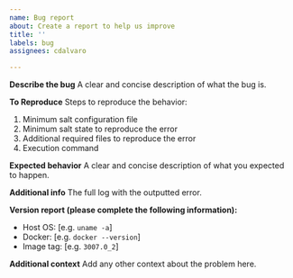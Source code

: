 ```yaml
---
name: Bug report
about: Create a report to help us improve
title: ''
labels: bug
assignees: cdalvaro

---
```


**Describe the bug**
A clear and concise description of what the bug is.

**To Reproduce**
Steps to reproduce the behavior:

1. Minimum salt configuration file
2. Minimum salt state to reproduce the error
3. Additional required files to reproduce the error
4. Execution command

**Expected behavior**
A clear and concise description of what you expected to happen.

**Additional info**
The full log with the outputted error.

**Version report (please complete the following information):**

- Host OS: [e.g. `uname -a`]
- Docker: [e.g. `docker --version`]
- Image tag: [e.g. `3007.0_2`]

**Additional context**
Add any other context about the problem here.
